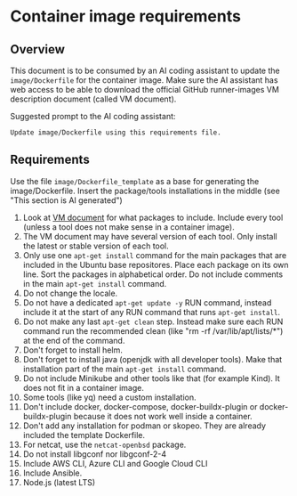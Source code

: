 # Container image requirements

## Overview
This document is to be consumed by an AI coding assistant to update the `image/Dockerfile` for the container image. Make sure the AI assistant has web access to be able to download the official GitHub runner-images VM description document (called VM document).

Suggested prompt to the AI coding assistant:
```
Update image/Dockerfile using this requirements file.
```

## Requirements
Use the file `image/Dockerfile_template` as a base for generating the image/Dockerfile. Insert the package/tools installations in the middle (see "This section is AI generated")

1. Look at [VM document](https://github.com/actions/runner-images/blob/main/images/ubuntu/Ubuntu2404-Readme.md) for what packages to include. Include every tool (unless a tool does not make sense in a container image).
1. The VM document may have several version of each tool. Only install the latest or stable version of each tool.
1. Only use one `apt-get install` command for the main packages that are included in the Ubuntu base repositores.
Place each package on its own line. Sort the packages in alphabetical order. Do not include comments in the main 
`apt-get install` command.
1. Do not change the locale.
1. Do not have a dedicated `apt-get update -y` RUN command, instead include it at the start of any RUN command that runs `apt-get install`.
1. Do not make any last `apt-get clean` step. Instead make sure each RUN command run the recommended clean (like "rm -rf /var/lib/apt/lists/*") at the end of the command.
1. Don't forget to install helm.
1. Don't forget to install java (openjdk with all developer tools). Make that installation part of the main `apt-get install` command.
1. Do not include Minikube and other tools like that (for example Kind). It does not fit in a container image.
1. Some tools (like yq) need a custom installation.
1. Don't include docker, docker-compose, docker-buildx-plugin or docker-buildx-plugin because it does not work well inside a container.
1. Don't add any installation for podman or skopeo. They are already included the template Dockerfile.
1. For netcat, use the `netcat-openbsd` package.
1. Do not install libgconf nor libgconf-2-4
1. Include AWS CLI, Azure CLI and Google Cloud CLI
1. Include Ansible.
1. Node.js (latest LTS)
